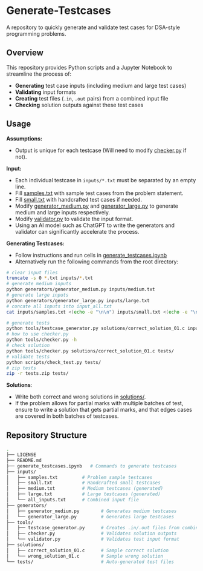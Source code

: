# Generate-Testcases

A repository to quickly generate and validate test cases for DSA-style programming problems.

## Overview

This repository provides Python scripts and a Jupyter Notebook to streamline the process of:

- **Generating** test case inputs (including medium and large test cases)
- **Validating** input formats
- **Creating** test files (`.in`, `.out` pairs) from a combined input file
- **Checking** solution outputs against these test cases

## Usage

**Assumptions:**

- Output is unique for each testcase (Will need to modify [checker.py](tools/checker.py) if not).

**Input:**

- Each individual testcase in `inputs/*.txt` must be separated by an empty line.
- Fill [samples.txt](inputs/samples.txt) with sample test cases from the problem statement.
- Fill [small.txt](inputs/small.txt) with handcrafted test cases if needed.
- Modify [generator_medium.py](generators/generator_medium.py) and [generator_large.py](generators/generator_large.py) to generate medium and large inputs respectively.
- Modify [validator.py](tools/validator.py) to validate the input format.
- Using an AI model such as ChatGPT to write the generators and validator can significantly accelerate the process.

**Generating Testcases:**

- Follow instructions and run cells in [generate_testcases.ipynb](generate_testcases.ipynb)
- Alternatively run the following commands from the root directory:

```bash
# clear input files
truncate -s 0 *.txt inputs/*.txt
# generate medium inputs
python generators/generator_medium.py inputs/medium.txt
# generate large inputs
python generators/generator_large.py inputs/large.txt
# concate all inputs into input_all.txt
cat inputs/samples.txt <(echo -e "\n\n") inputs/small.txt <(echo -e "\n\n") inputs/medium.txt <(echo -e "\n\n") inputs/large.txt > inputs/all_inputs.txt

# generate tests
python tools/testcase_generator.py solutions/correct_solution_01.c inputs/all_inputs.txt tests/ 1
# how to use checker.py
python tools/checker.py -h
# check solution
python tools/checker.py solutions/correct_solution_01.c tests/
# validate tests
python scripts/check_test.py tests/
# zip tests
zip -r tests.zip tests/
```

**Solutions**:

- Write both correct and wrong solutions in [solutions/](solutions/).
- If the problem allows for partial marks with multiple batches of test, ensure to write a solution that gets partial marks, and that edges cases are covered in both batches of testcases.

## Repository Structure

```bash
.
├── LICENSE
├── README.md
├── generate_testcases.ipynb   # Commands to generate testcases
├── inputs/
│   ├── samples.txt         # Problem sample testcases
│   ├── small.txt           # Handcrafted small testcases
│   ├── medium.txt          # Medium testcases (generated)
│   ├── large.txt           # Large testcases (generated)
│   └── all_inputs.txt      # Combined input file
├── generators/
│   ├── generator_medium.py        # Generates medium testcases
│   └── generator_large.py         # Generates large testcases
├── tools/
│   ├── testcase_generator.py      # Creates .in/.out files from combined inputs
│   ├── checker.py                 # Validates solution outputs
│   └── validator.py               # Validates test input format
├── solutions/
│   ├── correct_solution_01.c      # Sample correct solution
│   └── wrong_solution_01.c        # Sample wrong solution
└── tests/                         # Auto-generated test files
```
